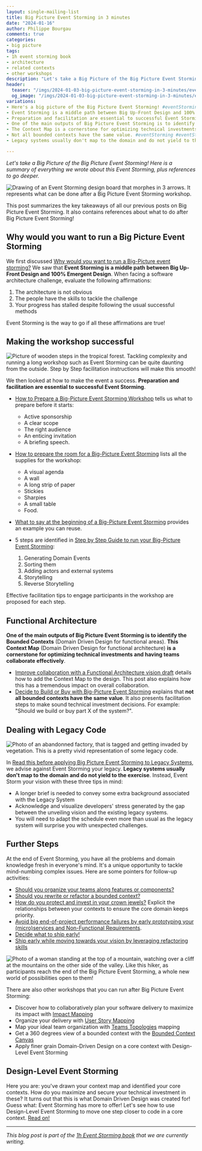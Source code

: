 ```yaml
---
layout: single-mailing-list
title: Big Picture Event Storming in 3 minutes
date: "2024-01-16"
author: Philippe Bourgau
comments: true
categories:
- big picture
tags:
- 1h event storming book
- architecture
- related contexts
- other workshops
description: "Let's take a Big Picture of the Big Picture Event Storming! Here are takeaways of everything we wrote about this Event Storming: Facilitation, Functional Architecture, and dealing with legacy code. We also list references for activities to go further with this Event Storming"
header:
  teaser: "/imgs/2024-01-03-big-picture-event-storming-in-3-minutes/event-storming-follow-ups-teaser.jpg"
  og_image: "/imgs/2024-01-03-big-picture-event-storming-in-3-minutes/event-storming-follow-ups-og.jpg"
variations:
- Here's a big picture of the Big Picture Event Storming! #eventStorming #eventStormingJournal #ddd #bigPictureEventStorming
- Event Storming is a middle path between Big Up-Front Design and 100% Emergent Design. #eventStorming #eventStormingJournal #ddd #bigPictureEventStorming
- Preparation and facilitation are essential to successful Event Storming. #eventStorming #eventStormingJournal #ddd #bigPictureEventStorming
- One of the main outputs of Big Picture Event Storming is to identify the Bounded Contexts. #eventStorming #eventStormingJournal #ddd #bigPictureEventStorming
- The Context Map is a cornerstone for optimizing technical investments and having teams collaborate effectively. #eventStorming #eventStormingJournal #ddd #bigPictureEventStorming
- Not all bounded contexts have the same value. #eventStorming #eventStormingJournal #ddd #bigPictureEventStorming
- Legacy systems usually don't map to the domain and do not yield to the exercise. #eventStorming #eventStormingJournal #ddd #bigPictureEventStorming

---
```

_Let's take a Big Picture of the Big Picture Event Storming! Here is a summary of everything we wrote about this Event Storming, plus references to go deeper._

![Drawing of an Event Storming design board that morphes in 3 arrows. It represents what can be done after a Big Picture Event Storming workshop.]({{site.url}}{{site.baseurl}}/imgs/2024-01-03-big-picture-event-storming-in-3-minutes/event-storming-follow-ups.jpg)

This post summarizes the key takeaways of all our previous posts on Big Picture Event Storming. It also contains references about what to do after Big Picture Event Storming!

## Why would you want to run a Big Picture Event Storming

We first discussed [Why would you want to run a Big-Picture event storming?]({{site.url}}{{site.baseurl}}/big%20picture/why-would-you-want-to-run-a-big-picture-event-storming/) We saw that **Event Storming is a middle path between Big Up-Front Design and 100% Emergent Design**. When facing a software architecture challenge, evaluate the following affirmations:

1. The architecture is not obvious
2. The people have the skills to tackle the challenge
3. Your progress has stalled despite following the usual successful methods

Event Storming is the way to go if all these affirmations are true!

## Making the workshop successful

![Picture of wooden steps in the tropical forest. Tackling complexity and running a long workshop such as Event Storming can be quite daunting from the outside. Step by Step facilitation instructions will make this smooth!]({{site.url}}{{site.baseurl}}/imgs/2024-01-03-big-picture-event-storming-in-3-minutes/steps-in-jungle.jpg)

We then looked at how to make the event a success. **Preparation and facilitation are essential to successful Event Storming**.

- [How to Prepare a Big-Picture Event Storming Workshop]({{site.url}}{{site.baseurl}}/foundations/how-to-prepare-a-ddd-big-picture-event-storming-workshop/) tells us what to prepare before it starts:
  - Active sponsorship
  - A clear scope
  - The right audience
  - An enticing invitation
  - A briefing speech.

- [How to prepare the room for a Big-Picture Event Storming]({{site.url}}{{site.baseurl}}/foundations/how-to-prepare-the-room-for-a-ddd-big-picture-event-storming/) lists all the supplies for the workshop:
  - A visual agenda
  - A wall
  - A long strip of paper
  - Stickies
  - Sharpies
  - A small table
  - Food.
- [What to say at the beginning of a Big-Picture Event Storming]({{site.url}}{{site.baseurl}}/big%20picture/what-to-say-at-the-beginning-of-a-big-picture-event-storming-workshop/) provides an example you can reuse.
- 5 steps are identified in [Step by Step Guide to run your Big-Picture Event Storming]({{site.url}}{{site.baseurl}}/big%20picture/step-by-step-guide-to-run-your-big-picture-event-storming/):
  1. Generating Domain Events
  2. Sorting them
  3. Adding actors and external systems
  4. Storytelling
  5. Reverse Storytelling

Effective facilitation tips to engage participants in the workshop are proposed for each step.

## Functional Architecture

**One of the main outputs of Big Picture Event Storming is to identify the Bounded Contexts** (Domain Driven Design for functional areas). **This Context Map** (Domain Driven Design for functional architecture) **is a cornerstone for optimizing technical investments and having teams collaborate effectively**.

- [Improve collaboration with a Functional Architecture vision draft]({{site.url}}{{site.baseurl}}/big%20picture/improve-collaboration-with-a-functional-architecture-vision-draft/) details how to add the Context Map to the design. This post also explains how this has a tremendous impact on overall collaboration.
- [Decide to Build or Buy with Big-Picture Event Storming]({{site.url}}{{site.baseurl}}/big%20picture/decide-to-build-or-buy-with-big-picture-event-storming/) explains that **not all bounded contexts have the same value**. It also presents facilitation steps to make sound technical investment decisions. For example: "Should we build or buy part X of the system?".

## Dealing with Legacy Code

![Photo of an abandonned factory, that is tagged and getting invaded by vegetation. This is a pretty vivid representation of some legacy code.]({{site.url}}{{site.baseurl}}/imgs/2024-01-03-big-picture-event-storming-in-3-minutes/abandonned-factory.jpg)

In [Read this before applying Big Picture Event Storming to Legacy Systems]({{site.url}}{{site.baseurl}}/big%20picture/read-this-before-applying-big-picture-event-storming-to-legacy-systems/), we advise against Event Storming your legacy. **Legacy systems usually don't map to the domain and do not yield to the exercise**. Instead, Event Storm your vision with these three tips in mind:

- A longer brief is needed to convey some extra background associated with the Legacy System
- Acknowledge and visualize developers' stress generated by the gap between the unveiling vision and the existing legacy systems.
- You will need to adapt the schedule even more than usual as the legacy system will surprise you with unexpected challenges.

## Further Steps

At the end of Event Storming, you have all the problems and domain knowledge fresh in everyone's mind. It's a unique opportunity to tackle mind-numbing complex issues. Here are some pointers for follow-up activities:

- [Should you organize your teams along features or components?](https://philippe.bourgau.net/feature-teams-vs-component-teams-decide-with-event-storming-and-ddd/)
- [Should you rewrite or refactor a bounded context?](https://philippe.bourgau.net/rewrite-vs-refactor-get-insights-from-event-storming-and-ddd/)
- [How do you protect and invest in your crown jewels?](https://philippe.bourgau.net/focus-on-core-domain-with-relationships-from-ddd-and-event-storming/) Explicit the relationships between your contexts to ensure the core domain keeps priority.
- [Avoid big end-of-project performance failures by early prototyping your (micro)services and Non-Functional Requirements](https://philippe.bourgau.net/using-event-storming-and-ddd-to-prototype-microservices-and-nfrs-1/).
- [Decide what to ship early!](https://philippe.bourgau.net/how-to-fight-priority-paralysis-with-event-storming-and-ddd/)
- [Ship early while moving towards your vision by leveraging refactoring skills](https://philippe.bourgau.net/how-to-use-event-storming-and-ddd-for-evolutionary-architecture/)

![Photo of a woman standing at the top of a mountain, watching over a cliff at the mountains on the other side of the valley. Like this hiker, as participants reach the end of the Big Picture Event Storming, a whole new world of possibilities open to them!]({{site.url}}{{site.baseurl}}/imgs/2024-01-03-big-picture-event-storming-in-3-minutes/woman-explorer.jpg)

There are also other workshops that you can run after Big Picture Event Storming:

- Discover how to collaboratively plan your software delivery to maximize its impact with [Impact Mapping](https://www.impactmapping.org/)
- Organize your delivery with [User Story Mapping](https://jpattonassociates.com/story-mapping/)
- Map your ideal team organization with [Teams Topologies](https://teamtopologies.com/) mapping
- Get a 360 degrees view of a bounded context with the [Bounded Context Canvas](https://medium.com/nick-tune-tech-strategy-blog/bounded-context-canvas-v2-simplifications-and-additions-229ed35f825f)
- Apply finer grain Domain-Driven Design on a core context with Design-Level Event Storming

## Design-Level Event Storming

Here you are: you've drawn your context map and identified your core contexts. How do you maximize and secure your technical investment in these? It turns out that this is what Domain Driven Design was created for! Guess what: Event Storming has more to offer! Let's see how to use Design-Level Event Storming to move one step closer to code in a core context. [Read on!]({{site.url}}{{site.baseurl}}/software%20design/why-should-you-run-a-design-level-event-storming/)

----

_This blog post is part of the [1h Event Storming book]({{site.url}}{{site.baseurl}}/1h-event-storming-book/) that we are currently writing._
